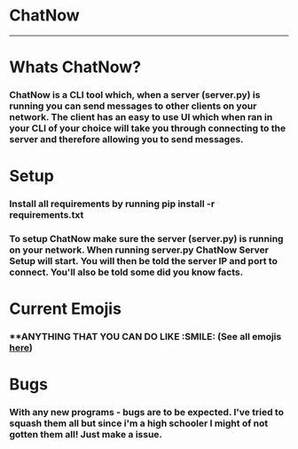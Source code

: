 # ChatNow
***
# Whats ChatNow?
### ChatNow is a CLI tool which, when a server (server.py) is running you can send messages to other clients on your network. The client has an easy to use UI which when ran in your CLI of your choice will take you through connecting to the server and therefore allowing you to send messages.

# Setup
### **Install all requirements by running pip install -r requirements.txt**

### To setup ChatNow make sure the server (server.py) is running on your network. When running server.py ChatNow Server Setup will start. You will then be told the server IP and port to connect. You'll also be told some did you know facts.

# Current Emojis
### **ANYTHING THAT YOU CAN DO LIKE :SMILE: (See all emojis [here](https://carpedm20.github.io/emoji/))

# Bugs
### With any new programs - bugs are to be expected. I've tried to squash them all but since i'm a high schooler I might of not gotten them all! Just make a issue.